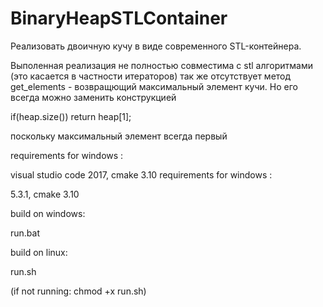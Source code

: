 # BinaryHeapSTLContainer
Реализовать двоичную кучу в виде современного STL-контейнера.


Выполенная реализация не полностью совместима с stl алгоритмами (это касается в частности итераторов)
так же отсутствует метод get_elements - возвращющий максимальный элемент кучи. 
Но его всегда можно заменить конструкцией 

if(heap.size())
  return heap[1];
  
поскольку максимальный элемент всегда первый

requirements for windows : 

  visual studio code 2017, cmake 3.10
requirements for windows : 

  5.3.1, cmake 3.10


build on windows: 
  
  run.bat
  
  
build on linux: 
  
  run.sh   
  
  (if not running:  chmod +x run.sh)
